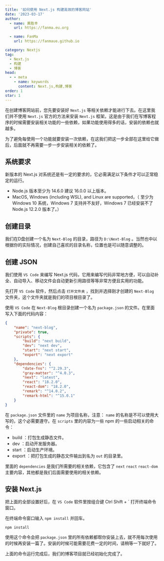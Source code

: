 ```yaml
---
title: '如何使用 Next.js 构建高效的博客网站'
date: '2023-03-17'
author: 
  - name: 黄胜丰
    url: https://fanma.eu.org

  - name: FanMa
    url: https://fanmaue.github.io

category: Nextjs
tag:
  - Next.js
  - 构建
  - 博客
head:
  - - meta
    - name: keywords
      content: Next.js,构建,博客
order: 1
star: 1
---
```


在创建博客网站前，您先要安装好 `Next.js` 等相关依赖才能进行下去。在这里我们并不使用 `Next.js` 官方的方法来安装 `Next.js` 框架。这是由于我们在写博客程序的时候需要安装相关功能的一些依赖，如果功能使用得多的话，安装的依赖也就越多。

为了避免每使用一个功能就要安装一次依赖，在这我们把这一步全部在这里给它做后，后面就不再需要一步一步安装相关的依赖了。

## 系统要求

新版本的 Next.js 对系统还是有一定的要求的，它必需满足以下条件才可以正常稳定的运行。

- Node.js 版本至少为 14.6.0 建议 16.0.0 以上版本。
- MacOS, Windows (including WSL), and Linux are supported，（ 至少为 Windows 10 系统，Windows 7 支持并不友好，Windows 7 已经安装不了 Node.js 12.2.0 版本了。）


## 创建目录

我们在D盘创建一个名为 `Next-Blog` 的目录，路径为 `D:\Next-Blog` 。当然也中以根据你的实际情况，创建自己喜欢的目录名称，位置也是可以随意调整的。

## 创建 JSON

我们使用 `VS Code` 来编写 Next.js 代码，它用来编写代码非常地方便，可以自动补全、自动导入、移动文件会自动更新引用路径等等非常方便且实用的功能。

先打开 `VS Code` 软件，然后点击 `打开文件夹` ，找到并选择刚才创建的 `Next-Blog` 文件夹，这个文件夹就是我们的项目根目录了。

使用 `VS Code` 在 `Next-Blog` 根目录创建一个名为 `package.json` 的文件。在里面写入下面的代码内容：

```json
{
    "name": "next-blog",
    "private": true,
    "scripts": {
        "build": "next build",
        "dev": "next dev",
        "start": "next start",
        "export": "next export"
    },
    "dependencies": {
        "date-fns": "^2.29.3",
        "gray-matter": "^4.0.3",
        "next": "latest",
        "react": "18.2.0",
        "react-dom": "18.2.0",
        "remark": "^14.0.2",
        "remark-html": "^15.0.1"
    }
}
```

在 `package.json` 文件里的 `name` 为项目名称，注意： `name` 的名称是不可以使用大写的，这个必需要遵守。在 `scripts` 里的内容为一些 npm 的一些启动相关的命令：

- build ：打包生成静态文件。
- dev ：启动开发服务器。
- start ：启动生产环境。
- export ：把打包生成的静态文件输出到名为 `out` 的目录里。

里面的 `dependencies` 是我们所需要的相关依赖，它包含了 `next` `react` `react-dom` 主要内容，其他都是我们后面需要使用的相关依赖。

## 安装 Next.js

把上面的全部设置好后，在 `VS Code` 软件里按组合键 Ctrl Shift + ` 打开终端命令窗口。

在终端命令窗口输入 `npm install` 并回车。

```ssh
npm install
```

使用这个命令会把 `package.json` 里的所有依赖都帮你安装上去，就不用每次使用的时候再安装一篇了。安装的时候可能需要花费一定的时间，请稍等一下就好了。

上面的命令运行完成后，我们的博客项目就已经初始化完成了。
